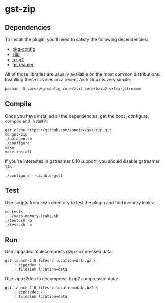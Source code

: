gst-zip
=======

## Dependencies
To install the plugin, you'll need to satisfy the following dependencies:

* [pkg-config](http://www.freedesktop.org/wiki/Software/pkg-config/)
* [zlib](http://zlib.net/)
* [bzip2](http://www.bzip.org/)
* [gstreamer](https://gstreamer.freedesktop.org/)

All of those libraries are usually available on the most common
distributions. Installing these libraries on a recent Arch Linux is
very simple:

    pacman -S core/pkg-config core/zlib core/bzip2 extra/gstreamer

## Compile
Once you have installed all the dependencies, get the code, configure,
compile and install it:

    git clone https://github.com/sonntex/gst-zip.git
    cd gst-zip
    ./autogen.sh
    ./configure
    make
    make install

If you're interested in gstreamer 0.10 support, you should disable
gstreamer 1.0:

    ./configure --disable-gst1

## Test
Use scripts from tests directory to test the plugin and find memory
leaks:

    cd tests
    . ./vars-memory-leaks.sh
    ./test.sh -o
    ./test.sh -n

## Run

Use zipgzdec to decompress gzip compressed data:

    gst-launch-1.0 filesrc location=data.gz \
        ! zipgzdec \
        ! filesink location=data

Use zipbz2dec to decompress bzip2 compressed data:

    gst-launch-1.0 filesrc location=data.bz2 \
        ! zipbz2dec \
        ! filesink location=data
